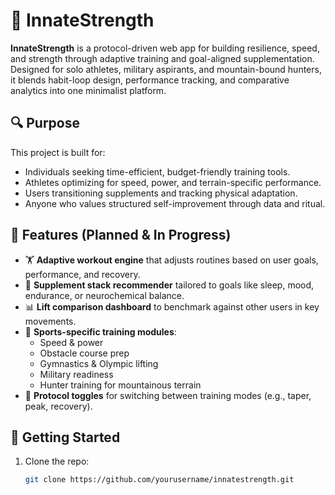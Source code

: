 # 🧠 InnateStrength

**InnateStrength** is a protocol-driven web app for building resilience, speed, and strength through adaptive training and goal-aligned supplementation. Designed for solo athletes, military aspirants, and mountain-bound hunters, it blends habit-loop design, performance tracking, and comparative analytics into one minimalist platform.

## 🔍 Purpose

This project is built for:
- Individuals seeking time-efficient, budget-friendly training tools.
- Athletes optimizing for speed, power, and terrain-specific performance.
- Users transitioning supplements and tracking physical adaptation.
- Anyone who values structured self-improvement through data and ritual.

## 🧱 Features (Planned & In Progress)

- 🏋️ **Adaptive workout engine** that adjusts routines based on user goals, performance, and recovery.
- 🧬 **Supplement stack recommender** tailored to goals like sleep, mood, endurance, or neurochemical balance.
- 📊 **Lift comparison dashboard** to benchmark against other users in key movements.
- 🏃 **Sports-specific training modules**:
  - Speed & power
  - Obstacle course prep
  - Gymnastics & Olympic lifting
  - Military readiness
  - Hunter training for mountainous terrain
- 🔄 **Protocol toggles** for switching between training modes (e.g., taper, peak, recovery).

## 🚀 Getting Started

1. Clone the repo:
   ```bash
   git clone https://github.com/yourusername/innatestrength.git
